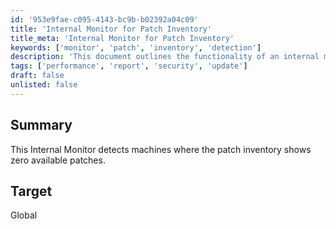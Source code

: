 ```yaml
---
id: '953e9fae-c095-4143-bc9b-b02392a04c09'
title: 'Internal Monitor for Patch Inventory'
title_meta: 'Internal Monitor for Patch Inventory'
keywords: ['monitor', 'patch', 'inventory', 'detection']
description: 'This document outlines the functionality of an internal monitor that detects machines with zero available patches in the patch inventory, ensuring better management of system updates and security.'
tags: ['performance', 'report', 'security', 'update']
draft: false
unlisted: false
---
```


## Summary

This Internal Monitor detects machines where the patch inventory shows zero available patches.

## Target

Global

